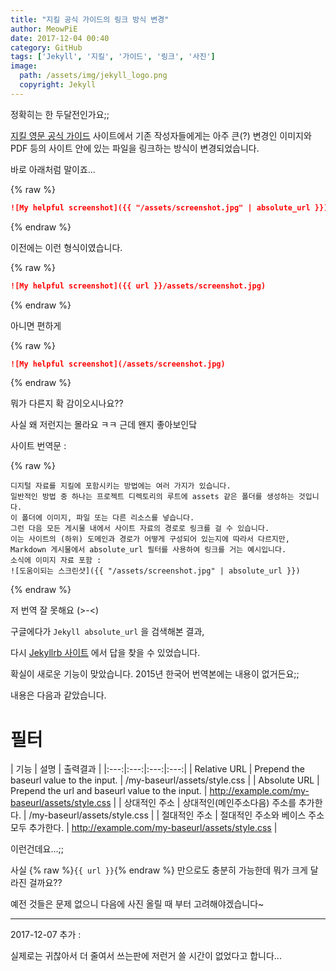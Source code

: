 ```yaml
---
title: "지킬 공식 가이드의 링크 방식 변경"
author: MeowPiE
date: 2017-12-04 00:40
category: GitHub
tags: ['Jekyll', '지킬', '가이드', '링크', '사진']
image:
  path: /assets/img/jekyll_logo.png
  copyright: Jekyll
---
```


정확히는 한 두달전인가요;;

[지킬 영문 공식 가이드](https://jekyllrb.com/) 사이트에서 기존 작성자들에게는 아주 큰(?) 변경인 이미지와 PDF 등의 사이트 안에 있는 파일을 링크하는 방식이 변경되었습니다.

바로 아래처럼 말이죠...

{% raw %}
```markdown
![My helpful screenshot]({{ "/assets/screenshot.jpg" | absolute_url }})
```
{% endraw %}

이전에는 이런 형식이였습니다.

{% raw %}
```markdown
![My helpful screenshot]({{ url }}/assets/screenshot.jpg)
```
{% endraw %}

아니면 편하게

{% raw %}
```markdown
![My helpful screenshot](/assets/screenshot.jpg)
```
{% endraw %}

뭐가 다른지 확 감이오시나요??

사실 왜 저런지는 몰라요 ㅋㅋ 근데 왠지 좋아보인닼

사이트 번역문 :

{% raw %}
```text
디지털 자료를 지킬에 포함시키는 방법에는 여러 가지가 있습니다.
일반적인 방법 중 하나는 프로젝트 디렉토리의 루트에 assets 같은 폴더를 생성하는 것입니다.
이 폴더에 이미지, 파일 또는 다른 리소스를 넣습니다.
그런 다음 모든 게시물 내에서 사이트 자료의 경로로 링크를 걸 수 있습니다.
이는 사이트의 (하위) 도메인과 경로가 어떻게 구성되어 있는지에 따라서 다르지만,
Markdown 게시물에서 absolute_url 필터를 사용하여 링크를 거는 예시입니다.
소식에 이미지 자료 포함 :
![도움이되는 스크린샷]({{ "/assets/screenshot.jpg" | absolute_url }})
```
{% endraw %}

저 번역 잘 못해요 (>-<)

구글에다가 `Jekyll absolute_url` 을 검색해본 결과,

다시 [Jekyllrb 사이트](https://jekyllrb.com/docs/templates/) 에서 답을 찾을 수 있었습니다.

확실이 새로운 기능이 맞았습니다. 2015년 한국어 번역본에는 내용이 없거든요;;

내용은 다음과 같았습니다.

# 필터

| 기능 | 설명 | 출력결과 |
|:---:|:---:|:---:|:---:|
| Relative URL | Prepend the baseurl value to the input. | /my-baseurl/assets/style.css |
| Absolute URL | Prepend the url and baseurl value to the input. | http://example.com/my-baseurl/assets/style.css |
| 상대적인 주소 | 상대적인(메인주소다음) 주소를 추가한다. | /my-baseurl/assets/style.css |
| 절대적인 주소 | 절대적인 주소와 베이스 주소 모두 추가한다. | http://example.com/my-baseurl/assets/style.css |

이런건데요...;;

사실 {% raw %}`{{ url }}`{% endraw %} 만으로도 충분히 가능한데 뭐가 크게 달라진 걸까요??

예전 것들은 문제 없으니 다음에 사진 올릴 때 부터 고려해야겠습니다~

---

2017-12-07 추가 :

실제로는 귀찮아서 더 줄여서 쓰는판에 저런거 쓸 시간이 없었다고 합니다...
